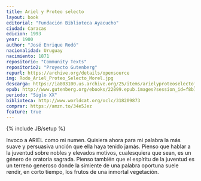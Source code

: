 ```yaml
---
title: Ariel y Proteo selecto
layout: book
editorial: "Fundación Biblioteca Ayacucho"
ciudad: Caracas
edicion: 1993
year: 1900
author: "José Enrique Rodó"
nacionalidad: Uruguay
nacimiento: 1871
repositorio: "Community Texts"
repositorio2: "Proyecto Gutenberg"
repurl: https://archive.org/details/opensource
img: Rodo_Ariel_Proteo_Selecto_Morel.jpg
descarga: https://ia803100.us.archive.org/25/items/arielyproteoselectojoseenriquerodo684/Ariel%20y%20Proteo%20selecto%20-%20Jose%20Enrique%20Rodo_684.pdf
epub: http://www.gutenberg.org/ebooks/22899.epub.images?session_id=f8b1c3a67b520045212b4d6d338ee9e3798c53ed
periodo: "Siglo XX"
biblioteca: http://www.worldcat.org/oclc/318209873
comprar: https://amzn.to/34e5Jez
feature: true
---
```

{% include JB/setup %}

Invoco a ARIEL como mi numen. Quisiera ahora para mi palabra la más suave y persuasiva unción que ella haya tenido jamás. Pienso que hablar a la juventud sobre nobles y elevados motivos, cualesquiera que sean, es un género de oratoria sagrada. Pienso también que el espíritu de la juventud es un terreno generoso donde la simiente de una palabra oportuna suele rendir, en corto tiempo, los frutos de una inmortal vegetación.

